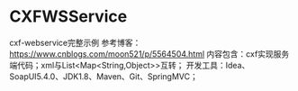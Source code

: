 # CXFWSService
cxf-webservice完整示例
参考博客： https://www.cnblogs.com/moon521/p/5564504.html
内容包含：cxf实现服务端代码；xml与List<Map<String,Object>>互转；
开发工具：Idea、SoapUI5.4.0、JDK1.8、Maven、Git、SpringMVC；
